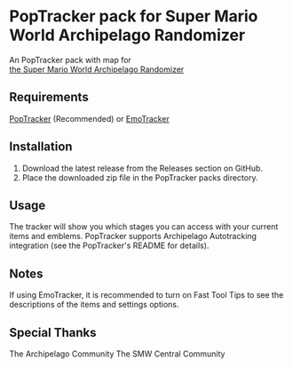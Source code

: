 # PopTracker pack for Super Mario World Archipelago Randomizer

An PopTracker pack with map for\
[the Super Mario World Archipelago Randomizer](https://github.com/PoryGone)

## Requirements
[PopTracker](https://github.com/black-sliver/PopTracker) (Recommended)
or
[EmoTracker](https://emotracker.net/)

## Installation

1. Download the latest release from the Releases section on GitHub.
2. Place the downloaded zip file in the PopTracker packs directory.

## Usage

The tracker will show you which stages you can access with your current items and emblems.
PopTracker supports Archipelago Autotracking integration (see the PopTracker's README for details).

## Notes

If using EmoTracker, it is recommended to turn on Fast Tool Tips to see the descriptions of the items and settings options.

## Special Thanks
The Archipelago Community
The SMW Central Community
